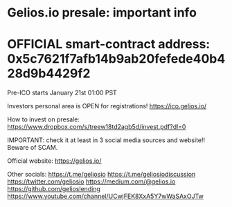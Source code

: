 # Gelios.io presale: important info

# OFFICIAL smart-contract address: 0x5c7621f7afb14b9ab20fefede40b428d9b4429f2

Pre-ICO starts January 21st 01:00 PST

Investors personal area is OPEN for registrations! https://ico.gelios.io/

How to invest on presale: https://www.dropbox.com/s/treew18td2agb5d/invest.pdf?dl=0

IMPORTANT: check it at least in 3 social media sources and website!! Beware of SCAM.

Official website: https://gelios.io/

Other socials:
https://t.me/geliosio 
https://t.me/geliosiodiscussion 
https://twitter.com/geliosio 
https://medium.com/@gelios.io 
https://github.com/gelioslending
https://www.youtube.com/channel/UCwjFEK8XxA5Y7wWaSAxOJTw
